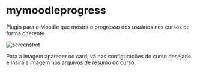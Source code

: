 # mymoodleprogress
Plugin para o Moodle que mostra o progresso dos usuários nos cursos de forma diferente.

![screenshot](https://user-images.githubusercontent.com/52333270/63801195-190fa600-c8e6-11e9-823d-a25c6493604b.jpg)

Para a imagem aparecer no card, vá nas configurações do curso desejado e insira a imagem nos arquivos de resumo do curso.
